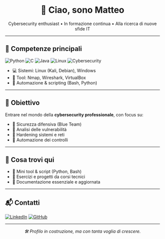 <h1 align="center">👋 Ciao, sono Matteo</h1>
<p align="center">Cybersecurity enthusiast • In formazione continua • Alla ricerca di nuove sfide IT</p>

---

## 🧠 Competenze principali

![Python](https://img.shields.io/badge/Python-3.x-blue?logo=python)
![C](https://img.shields.io/badge/C-Programming-blue?logo=c)
![Java](https://img.shields.io/badge/Java-InCorso-orange?logo=java)
![Linux](https://img.shields.io/badge/Linux-Terminal-informational?logo=linux)
![Cybersecurity](https://img.shields.io/badge/Cybersecurity-Active-green?logo=protonvpn)

- 💻 Sistemi: Linux (Kali, Debian), Windows
- 🧰 Tool: Nmap, Wireshark, VirtualBox
- 🧪 Automazione & scripting (Bash, Python)

---

## 🚀 Obiettivo

Entrare nel mondo della **cybersecurity professionale**, con focus su:

- 🔹 Sicurezza difensiva (Blue Team)
- 🔹 Analisi delle vulnerabilità
- 🔹 Hardening sistemi e reti
- 🔹 Automazione dei controlli

---

## 📁 Cosa trovi qui

- 🔧 Mini tool & script (Python, Bash)
- 🧩 Esercizi e progetti da corsi tecnici
- 📘 Documentazione essenziale e aggiornata

---

## 📬 Contatti

[![LinkedIn](https://img.shields.io/badge/LinkedIn-Matteo_Profili-blue?logo=linkedin)](https://www.linkedin.com/in/matteo-profili-482a5a363/)
[![GitHub](https://img.shields.io/badge/GitHub-@GufoVigile-181717?logo=github)](https://github.com/GufoVigile)

---

<p align="center"><em>🛠 Profilo in costruzione, ma con tanta voglia di crescere.</em></p>
